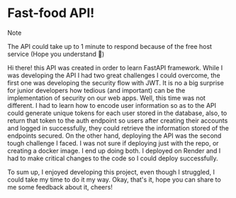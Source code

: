 # Fast-food API!
> [!NOTE]
> The API could take up to 1 minute to respond because of the free host service (Hope you understand 🙈)

Hi there! this API was created in order to learn FastAPI framework. While I was developing the API I had two great challenges I could overcome, the first one was developing the security flow with JWT.
It is no a big surprise for junior developers how tedious (and important) can be the implementation of security on our web apps. Well, this time was not different.
I had to learn how to encode user information so as to the API could generate unique tokens for each user stored in the database, also, to return that token to the auth endpoint so users after creating their accounts and logged in successfully, they could retrieve the information stored of the endpoints secured.
On the other hand, deploying the API was the second tough challenge I faced. I was not sure if deploying just with the repo, or creating a docker image. I end up doing both. I deployed on Render and I had to make critical changes to the code so I could deploy successfully.

To sum up, I enjoyed developing this project, even though I struggled, I could take my time to do it my way. 
Okay, that's it, hope you can share to me some feedback about it, cheers! 
